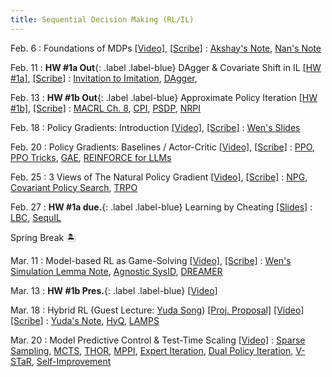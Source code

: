 ```yaml
---
title: Sequential Decision Making (RL/IL)
---
```


Feb. 6
: Foundations of MDPs [[Video]](https://youtu.be/HClt4ZMa1eA), [[Scribe]](/assets/pdfs/scribe_8.pdf)
  : [Akshay's Note](https://people.cs.umass.edu/~akshay/courses/coms6998-11/files/lec5.pdf), [Nan's Note](https://nanjiang.cs.illinois.edu/files/cs542f22/note1.pdf)

Feb. 11
: **HW #1a Out**{: .label .label-blue} DAgger & Covariate Shift in IL [[HW #1a]](https://www.overleaf.com/read/qkhhmvhzhspy#cbc243), [[Scribe]](/assets/pdfs/scribe_9.pdf)
  : [Invitation to Imitation](https://www.ri.cmu.edu/pub_files/2015/3/InvitationToImitation_3_1415.pdf), [DAgger](https://arxiv.org/pdf/1011.0686),

Feb. 13
: **HW #1b Out**{: .label .label-blue} Approximate Policy Iteration [[HW #1b]](https://www.overleaf.com/read/pfdywfskwmqb#3d95b0), [[Scribe]](/assets/pdfs/scribe_10.pdf)
  : [MACRL Ch. 8](https://macrl-book.github.io/assets/pdf/8_macrl.pdf), [CPI](https://people.eecs.berkeley.edu/~pabbeel/cs287-fa09/readings/KakadeLangford-icml2002.pdf), [PSDP](https://papers.nips.cc/paper_files/paper/2003/file/3837a451cd0abc5ce4069304c5442c87-Paper.pdf), [NRPI](https://arxiv.org/pdf/1406.5979)

Feb. 18
: Policy Gradients: Introduction [[Video]](https://youtu.be/fAgjW6l9vRQ), [[Scribe]](/assets/pdfs/scribe_11.pdf)
  : [Wen's Slides](https://wensun.github.io/CS6789_fall_2024/PG_1_pdf.pdf)

Feb. 20
: Policy Gradients: Baselines / Actor-Critic [[Video]](https://youtu.be/Z-yz-Q43o1Q), [[Scribe]](/assets/pdfs/scribe_12.pdf)
  : [PPO](https://arxiv.org/pdf/1707.06347), [PPO Tricks](https://iclr-blog-track.github.io/2022/03/25/ppo-implementation-details/), [GAE](https://arxiv.org/pdf/1506.02438), [REINFORCE for LLMs](https://arxiv.org/abs/2402.14740)

Feb. 25
: 3 Views of The Natural Policy Gradient [[Video]](https://youtu.be/wyE8cUjpyTU), [[Scribe]](/assets/pdfs/scribe_13.pdf)
  : [NPG](https://proceedings.neurips.cc/paper_files/paper/2001/file/4b86abe48d358ecf194c56c69108433e-Paper.pdf), [Covariant Policy Search](https://citeseerx.ist.psu.edu/document?repid=rep1&type=pdf&doi=acbba2baaff24d6772ff89c27440c8c599115e19), [TRPO](https://arxiv.org/pdf/1502.05477)

Feb. 27
: **HW #1a due.**{: .label .label-blue} Learning by Cheating [[Slides]](/assets/pdfs/LearningByCheating.pdf)
  : [LBC](https://arxiv.org/pdf/1912.12294), [SequIL](https://gokul.dev/sequil/)

Spring Break 🏝️

Mar. 11
: Model-based RL as Game-Solving [[Video]](https://youtu.be/bhGfH3cycKA), [[Scribe]](/assets/pdfs/scribe_15.pdf)
  : [Wen's Simulation Lemma Note](https://wensun.github.io/CS4789_data/simulation_lemma.pdf), [Agnostic SysID](https://arxiv.org/abs/1203.1007), [DREAMER](https://arxiv.org/pdf/2301.04104)

Mar. 13
: **HW #1b Pres.**{: .label .label-blue} [[Video]](https://youtu.be/4z2vETvluxk)

Mar. 18
: Hybrid RL (Guest Lecture: [Yuda Song](https://yudasong.github.io/)) [[Proj. Proposal]](https://forms.gle/3XV39pPD9fjgqwZY9) [[Video]](https://youtu.be/1B2XGXQ2hfA) [[Scribe]](/assets/pdfs/scribe_16.pdf)
  : [Yuda's Note](/assets/pdfs/hybrid_RL.pdf), [HyQ](https://arxiv.org/pdf/2210.06718), [LAMPS](https://arxiv.org/pdf/2303.00694)

Mar. 20
: Model Predictive Control & Test-Time Scaling [[Video]](https://youtu.be/U9QjtyCr8_Y)
  : [Sparse Sampling](https://www.cis.upenn.edu/~mkearns/papers/sparsesampling-journal.pdf), [MCTS](https://citeseerx.ist.psu.edu/document?repid=rep1&type=pdf&doi=6661e57237e4e8739b7a4946c4d3d4875376c068), [THOR](https://arxiv.org/abs/1805.11240), [MPPI](https://homes.cs.washington.edu/~bboots/files/InformationTheoreticMPC.pdf), [Expert Iteration](https://arxiv.org/abs/1705.08439), [Dual Policy Iteration](https://arxiv.org/abs/1805.10755), [V-STaR](https://arxiv.org/abs/2402.06457), [Self-Improvement](https://arxiv.org/abs/2412.01951)
